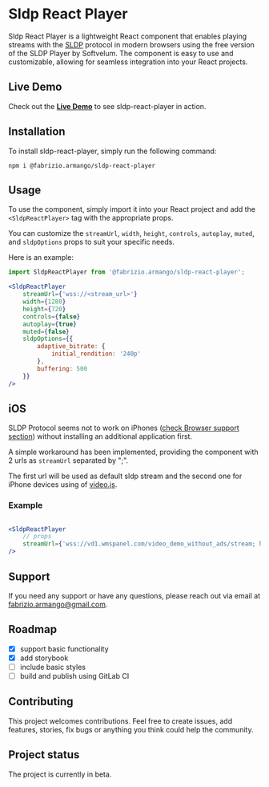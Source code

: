 # Sldp React Player

Sldp React Player is a lightweight React component that enables playing streams with the [SLDP](https://softvelum.com/sldp) protocol in modern browsers using the free version of the SLDP Player by Softvelum. The component is easy to use and customizable, allowing for seamless integration into your React projects.

## Live Demo
Check out the [**Live Demo**](https://fabrizioarmango.gitlab.io/sldp-react-player) to see sldp-react-player in action.

## Installation
To install sldp-react-player, simply run the following command:

```
npm i @fabrizio.armango/sldp-react-player
```

## Usage 
To use the component, simply import it into your React project and add the `<SldpReactPlayer>` tag with the appropriate props.

You can customize the `streamUrl`, `width`, `height`, `controls`, `autoplay`, `muted`, and `sldpOptions` props to suit your specific needs.

Here is an example:


``` jsx
import SldpReactPlayer from '@fabrizio.armango/sldp-react-player';

<SldpReactPlayer 
    streamUrl={'wss://<stream_url>'}
    width={1280}
    height={720}
    controls={false}
    autoplay={true}
    muted={false}
    sldpOptions={{
        adaptive_bitrate: {
            initial_rendition: '240p'
        },
        buffering: 500
    }}  
/>
```

## iOS
SLDP Protocol seems not to work on iPhones ([check Browser support section](https://softvelum.com/player/web/)) without installing an additional application first.

A simple workaround has been implemented, providing the component with 2 urls as `streamUrl` separated by ";".

The first url will be used as default sldp stream and the second one for iPhone devices using of [video.js](https://github.com/videojs/video.js).

### Example
``` jsx

<SldpReactPlayer 
    // props
    streamUrl={'wss://vd1.wmspanel.com/video_demo_without_ads/stream; https://test-streams.mux.dev/x36xhzz/x36xhzz.m3u8'}
/>

```

## Support
If you need any support or have any questions, please reach out via email at fabrizio.armango@gmail.com.

## Roadmap
- [x] support basic functionality
- [x] add storybook
- [ ] include basic styles
- [ ] build and publish using GitLab CI

## Contributing
This project welcomes contributions. Feel free to create issues, add features, stories, fix bugs or anything you think could help the community.

## Project status
The project is currently in beta. 